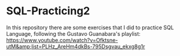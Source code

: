 # SQL-Practicing2
In this repository there are some exercises that I did to practice SQL Language, following the Gustavo Guanabara's playlist: https://www.youtube.com/watch?v=Ofktsne-utM&amp;list=PLHz_AreHm4dkBs-795Dsgvau_ekxg8g1r

